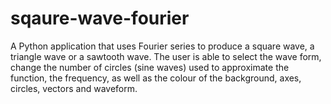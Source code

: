 # sqaure-wave-fourier
A Python application that uses Fourier series to produce a square wave, a triangle wave or a sawtooth wave. The user is able to select the wave form, change the number of circles (sine waves) used to approximate the function, the frequency, as well as the colour of the background, axes, circles, vectors and waveform.
